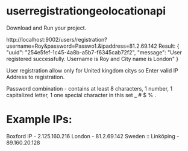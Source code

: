 # userregistrationgeolocationapi
Download and Run your project.

http://localhost:9002/users/registration?username=Roy&password=Passwo1.&ipaddress=81.2.69.142
Result:
{
    "uuid": "254e5fef-1c45-4a8b-a5b7-f6345cab72f2",
    "message": "User registered successfully. Username is Roy and City name is London"
}

User registration allow only for United kingdom citys so Enter valid IP Address to registration.

Password combination - contains at least 8 characters, 1 number, 1 capitalized letter, 1  one special character in this set _ # $ % . 

Example IPs:
==============================
Boxford IP - 2.125.160.216
London - 81.2.69.142
Sweden  ::  Linköping - 89.160.20.128
